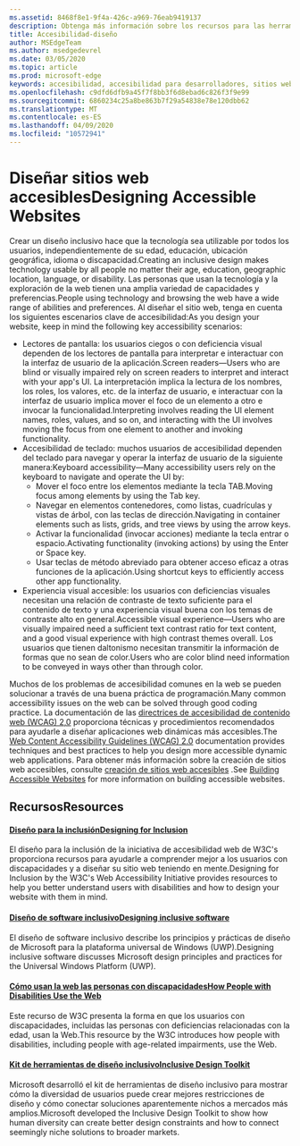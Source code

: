 ```yaml
---
ms.assetid: 8468f8e1-9f4a-426c-a969-76eab9419137
description: Obtenga más información sobre los recursos para las herramientas de diseño inclusivas y los procedimientos recomendados.
title: Accesibilidad-diseño
author: MSEdgeTeam
ms.author: msedgedevrel
ms.date: 03/05/2020
ms.topic: article
ms.prod: microsoft-edge
keywords: accesibilidad, accesibilidad para desarrolladores, sitios web accesibles, Edge, desarrollo web, ARIA, desarrollador, UIA, automatización de la interfaz de usuario
ms.openlocfilehash: c9dfd6dfb9a45f7f8bb3f6d8ebad6c826f3f9e99
ms.sourcegitcommit: 6860234c25a8be863b7f29a54838e78e120dbb62
ms.translationtype: MT
ms.contentlocale: es-ES
ms.lasthandoff: 04/09/2020
ms.locfileid: "10572941"
---
```

# <span data-ttu-id="0cc99-104">Diseñar sitios web accesibles</span><span class="sxs-lookup"><span data-stu-id="0cc99-104">Designing Accessible Websites</span></span>

<span data-ttu-id="0cc99-105">Crear un diseño inclusivo hace que la tecnología sea utilizable por todos los usuarios, independientemente de su edad, educación, ubicación geográfica, idioma o discapacidad.</span><span class="sxs-lookup"><span data-stu-id="0cc99-105">Creating an inclusive design makes technology usable by all people no matter their age, education, geographic location, language, or disability.</span></span> <span data-ttu-id="0cc99-106">Las personas que usan la tecnología y la exploración de la web tienen una amplia variedad de capacidades y preferencias.</span><span class="sxs-lookup"><span data-stu-id="0cc99-106">People using technology and browsing the web have a wide range of abilities and preferences.</span></span> <span data-ttu-id="0cc99-107">Al diseñar el sitio web, tenga en cuenta los siguientes escenarios clave de accesibilidad:</span><span class="sxs-lookup"><span data-stu-id="0cc99-107">As you design your website, keep in mind the following key accessibility scenarios:</span></span>

* <span data-ttu-id="0cc99-108">Lectores de pantalla: los usuarios ciegos o con deficiencia visual dependen de los lectores de pantalla para interpretar e interactuar con la interfaz de usuario de la aplicación.</span><span class="sxs-lookup"><span data-stu-id="0cc99-108">Screen readers—Users who are blind or visually impaired rely on screen readers to interpret and interact with your app's UI.</span></span> <span data-ttu-id="0cc99-109">La interpretación implica la lectura de los nombres, los roles, los valores, etc. de la interfaz de usuario, e interactuar con la interfaz de usuario implica mover el foco de un elemento a otro e invocar la funcionalidad.</span><span class="sxs-lookup"><span data-stu-id="0cc99-109">Interpreting involves reading the UI element names, roles, values, and so on, and interacting with the UI involves moving the focus from one element to another and invoking functionality.</span></span>
* <span data-ttu-id="0cc99-110">Accesibilidad de teclado: muchos usuarios de accesibilidad dependen del teclado para navegar y operar la interfaz de usuario de la siguiente manera:</span><span class="sxs-lookup"><span data-stu-id="0cc99-110">Keyboard accessibility—Many accessibility users rely on the keyboard to navigate and operate the UI by:</span></span>
  * <span data-ttu-id="0cc99-111">Mover el foco entre los elementos mediante la tecla TAB.</span><span class="sxs-lookup"><span data-stu-id="0cc99-111">Moving focus among elements by using the Tab key.</span></span>
  * <span data-ttu-id="0cc99-112">Navegar en elementos contenedores, como listas, cuadrículas y vistas de árbol, con las teclas de dirección.</span><span class="sxs-lookup"><span data-stu-id="0cc99-112">Navigating in container elements such as lists, grids, and tree views by using the arrow keys.</span></span>
  * <span data-ttu-id="0cc99-113">Activar la funcionalidad (invocar acciones) mediante la tecla entrar o espacio.</span><span class="sxs-lookup"><span data-stu-id="0cc99-113">Activating functionality (invoking actions) by using the Enter or Space key.</span></span>
  * <span data-ttu-id="0cc99-114">Usar teclas de método abreviado para obtener acceso eficaz a otras funciones de la aplicación.</span><span class="sxs-lookup"><span data-stu-id="0cc99-114">Using shortcut keys to efficiently access other app functionality.</span></span>
* <span data-ttu-id="0cc99-115">Experiencia visual accesible: los usuarios con deficiencias visuales necesitan una relación de contraste de texto suficiente para el contenido de texto y una experiencia visual buena con los temas de contraste alto en general.</span><span class="sxs-lookup"><span data-stu-id="0cc99-115">Accessible visual experience—Users who are visually impaired need a sufficient text contrast ratio for text content, and a good visual experience with high contrast themes overall.</span></span> <span data-ttu-id="0cc99-116">Los usuarios que tienen daltonismo necesitan transmitir la información de formas que no sean de color.</span><span class="sxs-lookup"><span data-stu-id="0cc99-116">Users who are color blind need information to be conveyed in ways other than through color.</span></span>

<span data-ttu-id="0cc99-117">Muchos de los problemas de accesibilidad comunes en la web se pueden solucionar a través de una buena práctica de programación.</span><span class="sxs-lookup"><span data-stu-id="0cc99-117">Many common accessibility issues on the web can be solved through good coding practice.</span></span>  <span data-ttu-id="0cc99-118">La documentación de las [directrices de accesibilidad de contenido web (WCAG) 2,0](https://www.w3.org/TR/WCAG20/) proporciona técnicas y procedimientos recomendados para ayudarle a diseñar aplicaciones web dinámicas más accesibles.</span><span class="sxs-lookup"><span data-stu-id="0cc99-118">The [Web Content Accessibility Guidelines (WCAG) 2.0](https://www.w3.org/TR/WCAG20/) documentation provides techniques and best practices to help you design more accessible dynamic web applications.</span></span> <span data-ttu-id="0cc99-119">Para obtener más información sobre la creación de sitios web accesibles, consulte [creación de sitios web accesibles](./build.md) .</span><span class="sxs-lookup"><span data-stu-id="0cc99-119">See [Building Accessible Websites](./build.md) for more information on building accessible websites.</span></span>

## <span data-ttu-id="0cc99-120">Recursos</span><span class="sxs-lookup"><span data-stu-id="0cc99-120">Resources</span></span>

#### [<span data-ttu-id="0cc99-121">Diseño para la inclusión</span><span class="sxs-lookup"><span data-stu-id="0cc99-121">Designing for Inclusion</span></span>](https://w3.org/WAI/users/Overview.html)
<span data-ttu-id="0cc99-122">El diseño para la inclusión de la iniciativa de accesibilidad web de W3C's proporciona recursos para ayudarle a comprender mejor a los usuarios con discapacidades y a diseñar su sitio web teniendo en mente.</span><span class="sxs-lookup"><span data-stu-id="0cc99-122">Designing for Inclusion by the W3C's Web Accessibility Initiative provides resources to help you better understand users with disabilities and how to design your website with them in mind.</span></span>

#### [<span data-ttu-id="0cc99-123">Diseño de software inclusivo</span><span class="sxs-lookup"><span data-stu-id="0cc99-123">Designing inclusive software</span></span>](https://msdn.microsoft.com/windows/uwp/accessibility/designing-inclusive-software)
<span data-ttu-id="0cc99-124">El diseño de software inclusivo describe los principios y prácticas de diseño de Microsoft para la plataforma universal de Windows (UWP).</span><span class="sxs-lookup"><span data-stu-id="0cc99-124">Designing inclusive software discusses Microsoft design principles and practices for the Universal Windows Platform (UWP).</span></span>

#### [<span data-ttu-id="0cc99-125">Cómo usan la web las personas con discapacidades</span><span class="sxs-lookup"><span data-stu-id="0cc99-125">How People with Disabilities Use the Web</span></span>](https://www.w3.org/WAI/intro/people-use-web/Overview.html)
<span data-ttu-id="0cc99-126">Este recurso de W3C presenta la forma en que los usuarios con discapacidades, incluidas las personas con deficiencias relacionadas con la edad, usan la Web.</span><span class="sxs-lookup"><span data-stu-id="0cc99-126">This resource by the W3C introduces how people with disabilities, including people with age-related impairments, use the Web.</span></span>

#### [<span data-ttu-id="0cc99-127">Kit de herramientas de diseño inclusivo</span><span class="sxs-lookup"><span data-stu-id="0cc99-127">Inclusive Design Toolkit</span></span>](https://www.microsoft.com/design/practice#howwemake-section)
<span data-ttu-id="0cc99-128">Microsoft desarrolló el kit de herramientas de diseño inclusivo para mostrar cómo la diversidad de usuarios puede crear mejores restricciones de diseño y cómo conectar soluciones aparentemente nichos a mercados más amplios.</span><span class="sxs-lookup"><span data-stu-id="0cc99-128">Microsoft developed the Inclusive Design Toolkit to show how human diversity can create better design constraints and how to connect seemingly niche solutions to broader markets.</span></span>

